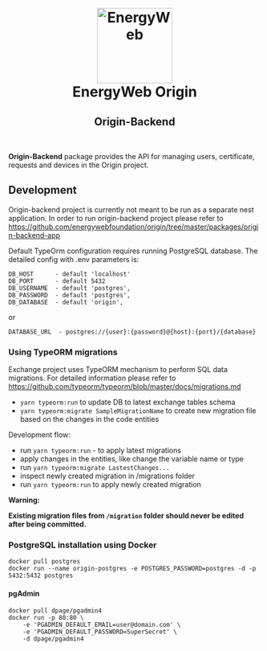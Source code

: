 <h1 align="center">
  <br>
  <a href="https://www.energyweb.org/"><img src="https://www.energyweb.org/wp-content/uploads/2019/04/logo-brand.png" alt="EnergyWeb" width="150"></a>
  <br>
  EnergyWeb Origin
  <br>
  <h2 align="center">Origin-Backend</h2>
  <br>
</h1>

**Origin-Backend** package provides the API for managing users, certificate, requests and devices in the Origin project.

## Development

Origin-backend project is currently not meant to be run as a separate nest application. In order to run origin-backend project please refer to https://github.com/energywebfoundation/origin/tree/master/packages/origin-backend-app

Default TypeOrm configuration requires running PostgreSQL database. The detailed config with .env parameters is:

```
DB_HOST      - default 'localhost'
DB_PORT      - default 5432
DB_USERNAME  - default 'postgres',
DB_PASSWORD  - default 'postgres',
DB_DATABASE  - default 'origin',
```

or

```
DATABASE_URL  - postgres://{user}:{password}@{host}:{port}/{database}
```

### Using TypeORM migrations

Exchange project uses TypeORM mechanism to perform SQL data migrations. For detailed information please refer to https://github.com/typeorm/typeorm/blob/master/docs/migrations.md

-   `yarn typeorm:run` to update DB to latest exchange tables schema
-   `yarn typeorm:migrate SampleMigrationName` to create new migration file based on the changes in the code entities

Development flow:

-   run `yarn typeorm:run` - to apply latest migrations
-   apply changes in the entities, like change the variable name or type
-   run `yarn typeorm:migrate LastestChanges...`
-   inspect newly created migration in /migrations folder
-   run `yarn typeorm:run` to apply newly created migration

**Warning:**

**Existing migration files from `/migration` folder should never be edited after being committed.**

### PostgreSQL installation using Docker

```
docker pull postgres
docker run --name origin-postgres -e POSTGRES_PASSWORD=postgres -d -p 5432:5432 postgres
```

#### pgAdmin

```
docker pull dpage/pgadmin4
docker run -p 80:80 \
    -e 'PGADMIN_DEFAULT_EMAIL=user@domain.com' \
    -e 'PGADMIN_DEFAULT_PASSWORD=SuperSecret' \
    -d dpage/pgadmin4
```
